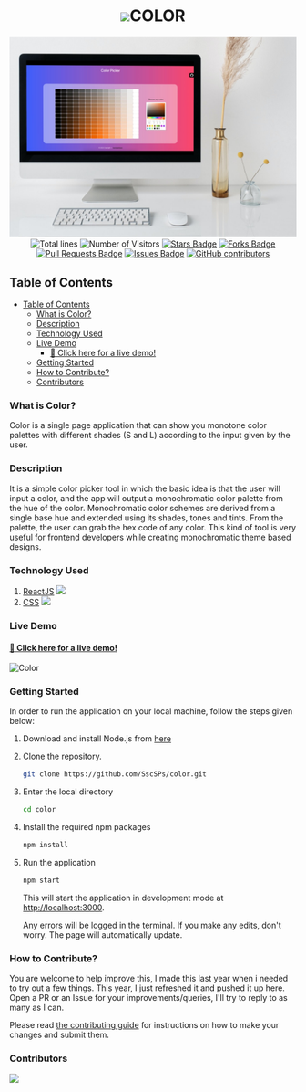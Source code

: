 <h1 align="center"><img src="https://github.com/SscSPs/color/raw/master/public/favicon.ico">COLOR</h1>

<div align="center">
    <img alt="Desktop" title="#Desktop" src="./public/mockup.jpg" width="680px" />
</div>

<div align="center">
  <img src="https://sloc.xyz/github/SscSPs/color" alt="Total lines">
  <img src="https://visitor-badge.laobi.icu/badge?page_id=aritra-tech/SscSPs.color" alt="Number of Visitors">
  <a href="https://github.com/SscSPs/color/stargazers"><img src="https://img.shields.io/github/stars/SscSPs/color" alt="Stars Badge" /></a>
  <a href="https://github.com/SscSPs/color/network/members"><img src="https://img.shields.io/github/forks/SscSPs/color" alt="Forks Badge" /></a>
  <a href="https://github.com/SscSPs/color/pulls"><img src="https://img.shields.io/github/issues-pr/SscSPs/color" alt="Pull Requests Badge" /></a>
  <a href="https://github.com/SscSPs/color/issues"><img src="https://img.shields.io/github/issues/SscSPs/color" alt="Issues Badge" /></a>
  <a href="https://github.com/SscSPs/color/graphs/contributors"><img alt="GitHub contributors" src="https://img.shields.io/github/contributors/SscSPs/color?color=2b9348"></a>
</div>


## Table of Contents
- [Table of Contents](#table-of-contents)
  - [What is Color?](#what-is-color)
  - [Description](#description)
  - [Technology Used](#technology-used)
  - [Live Demo](#live-demo)
    - [🎨 Click here for a live demo!](#-click-here-for-a-live-demo)
  - [Getting Started](#getting-started)
  - [How to Contribute?](#how-to-contribute)
  - [Contributors](#contributors)

### What is Color?
Color is a single page application that can show you monotone color palettes with different shades (S and L) according to the input given by the user.

### Description
It is a simple color picker tool in which the basic idea is that the user will input a color, and the app will output a monochromatic color palette from the hue of the color. Monochromatic color schemes are derived from a single base hue and extended using its shades, tones and tints. From the palette, the user can grab the hex code of any color. This kind of tool is very useful for frontend developers while creating monochromatic theme based designs.

### Technology Used
  
1) [ReactJS](https://reactjs.org)
![](https://img.shields.io/badge/Code-ReactJS-informational?style=flat&logo=react&logoColor=62DAFB&color=62DAFB)
2) [CSS](https://developer.mozilla.org/pt-BR/docs/Web/CSS)
![](https://img.shields.io/badge/Code-CSS3-informational?style=flat&logo=css3&logoColor=214CE5&color=214CE5)

### Live Demo
#### [🎨 Click here for a live demo!](https://sscsps.github.io/color)

![Color](https://user-images.githubusercontent.com/96677760/194740917-6bd01c21-6dd8-4f7f-9372-2dd796a9630c.png)

### Getting Started
In order to run the application on your local machine, follow the steps given below:

1. Download and install Node.js from [here](https://nodejs.org/en) 
2. Clone the repository.

   ```sh
   git clone https://github.com/SscSPs/color.git
   ```
3. Enter the local directory

   ```sh
   cd color
   ```
3. Install the required npm packages

   ```sh
   npm install
   ```
4. Run the application 
    ```sh
    npm start
   ```
   This will start the application in development mode at [http://localhost:3000](http://localhost:3000).
   
   Any errors will be logged in the terminal. If you make any edits, don't worry. The page will automatically update.


### How to Contribute?
You are welcome to help improve this, I made this last year when i needed to try out a few things.
This year, I just refreshed it and pushed it up here.
Open a PR or an Issue for your improvements/queries, I'll try to reply to as many as I can.

Please read [the contributing guide](CONTRIBUTING.md) for instructions on how to make your changes and submit them.

### Contributors
<a href = "https://github.com/SscSPs/color/graphs/contributors">
  <img src = "https://contrib.rocks/image?repo=SscSPs/color"/>
</a>

